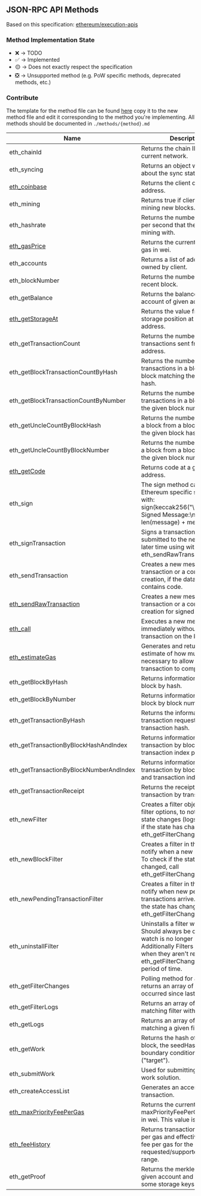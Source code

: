 ## JSON-RPC API Methods

Based on this specification:
[ethereum/execution-apis](https://github.com/ethereum/execution-apis)

### Method Implementation State

- ❌ -> TODO
- ✅ -> Implemented
- 🟡 -> Does not exactly respect the specification
- ❎ -> Unsupported method (e.g. PoW specific methods, deprecated methods, etc.)

### Contribute

The template for the method file can be found
[here](docs/contributing/method_template.md) copy it to the new method file and
edit it corresponding to the method you're implementing. All methods should be
documented in `./methods/{method}.md`

<!-- markdownlint-disable MD013 -->

| Name                                                              | Description                                                                                                                                                                                        | State |
| ----------------------------------------------------------------- | -------------------------------------------------------------------------------------------------------------------------------------------------------------------------------------------------- | ----- |
| eth_chainId                                                       | Returns the chain ID of the current network.                                                                                                                                                       | ✅    |
| eth_syncing                                                       | Returns an object with data about the sync status or false.                                                                                                                                        | ✅    |
| [eth_coinbase](./methods/eth_coinbase.md)                         | Returns the client coinbase address.                                                                                                                                                               | ❎    |
| eth_mining                                                        | Returns true if client is actively mining new blocks.                                                                                                                                              | ❎    |
| eth_hashrate                                                      | Returns the number of hashes per second that the node is mining with.                                                                                                                              | ❎    |
| [eth_gasPrice](./methods/eth_gasPrice.md)                         | Returns the current price per gas in wei.                                                                                                                                                          | ✅    |
| eth_accounts                                                      | Returns a list of addresses owned by client.                                                                                                                                                       | ❌    |
| eth_blockNumber                                                   | Returns the number of most recent block.                                                                                                                                                           | ✅    |
| eth_getBalance                                                    | Returns the balance of the account of given address.                                                                                                                                               | ✅    |
| [eth_getStorageAt](./methods/eth_getStorageAt.md)                 | Returns the value from a storage position at a given address.                                                                                                                                      | ✅    |
| eth_getTransactionCount                                           | Returns the number of transactions sent from an address.                                                                                                                                           | ✅    |
| eth_getBlockTransactionCountByHash                                | Returns the number of transactions in a block from a block matching the given block hash.                                                                                                          | ✅    |
| eth_getBlockTransactionCountByNumber                              | Returns the number of transactions in a block matching the given block number.                                                                                                                     | ✅    |
| eth_getUncleCountByBlockHash                                      | Returns the number of uncles in a block from a block matching the given block hash.                                                                                                                | ❎    |
| eth_getUncleCountByBlockNumber                                    | Returns the number of uncles in a block from a block matching the given block number.                                                                                                              | ❎    |
| [eth_getCode](./methods/eth_getCode.md)                           | Returns code at a given address.                                                                                                                                                                   | ✅    |
| eth_sign                                                          | The sign method calculates an Ethereum specific signature with: sign(keccak256("\x19Ethereum Signed Message:\n" + len(message) + message))).                                                       | ❎    |
| eth_signTransaction                                               | Signs a transaction that can be submitted to the network at a later time using with eth_sendRawTransaction.                                                                                        | ❎    |
| eth_sendTransaction                                               | Creates a new message call transaction or a contract creation, if the data field contains code.                                                                                                      | ❎    |
| [eth_sendRawTransaction](./methods/eth_sendRawTransaction.md)     | Creates a new message call transaction or a contract creation for signed transactions.                                                                                                               | ✅    |
| [eth_call](./methods/eth_call.md)                                 | Executes a new message call immediately without creating a transaction on the blockchain.                                                                                                          | ✅    |
| [eth_estimateGas](./methods/eth_estimateGas.md)                   | Generates and returns an estimate of how much gas is necessary to allow the transaction to complete.                                                                                               | ✅    |
| eth_getBlockByHash                                                | Returns information about a block by hash.                                                                                                                                                         | ✅    |
| eth_getBlockByNumber                                              | Returns information about a block by block number.                                                                                                                                                 | ✅    |
| eth_getTransactionByHash                                          | Returns the information about a transaction requested by transaction hash.                                                                                                                         | ✅    |
| eth_getTransactionByBlockHashAndIndex                             | Returns information about a transaction by block hash and transaction index position.                                                                                                              | ✅    |
| eth_getTransactionByBlockNumberAndIndex                           | Returns information about a transaction by block number and transaction index position.                                                                                                            | ✅    |
| eth_getTransactionReceipt                                         | Returns the receipt of a transaction by transaction hash.                                                                                                                                          | ✅    |
| eth_newFilter                                                     | Creates a filter object, based on filter options, to notify when the state changes (logs). To check if the state has changed, call eth_getFilterChanges.                                           | ❌    |
| eth_newBlockFilter                                                | Creates a filter in the node, to notify when a new block arrives. To check if the state has changed, call eth_getFilterChanges.                                                                    | ❌    |
| eth_newPendingTransactionFilter                                   | Creates a filter in the node, to notify when new pending transactions arrive. To check if the state has changed, call eth_getFilterChanges.                                                        | ❌    |
| eth_uninstallFilter                                               | Uninstalls a filter with given id. Should always be called when watch is no longer needed. Additionally Filters timeout when they aren't requested with eth_getFilterChanges for a period of time. | ❌    |
| eth_getFilterChanges                                              | Polling method for a filter, which returns an array of logs which occurred since last poll.                                                                                                        | ❌    |
| eth_getFilterLogs                                                 | Returns an array of all logs matching filter with given id.                                                                                                                                        | ❌    |
| eth_getLogs                                                       | Returns an array of all logs matching a given filter object.                                                                                                                                       | ✅    |
| eth_getWork                                                       | Returns the hash of the current block, the seedHash, and the boundary condition to be met ("target").                                                                                              | ❎    |
| eth_submitWork                                                    | Used for submitting a proof-of-work solution.                                                                                                                                                      | ❎    |
| eth_createAccessList                                              | Generates an access list for a transaction.                                                                                                                                                        |       |
| [eth_maxPriorityFeePerGas](./methods/eth_maxPriorityFeePerGas.md) | Returns the current maxPriorityFeePerGas per gas in wei. This value is equal to 0.                                                                                                                 | 🟡    |
| [eth_feeHistory](./methods/eth_feeHistory.md)                     | Returns transaction base fee per gas and effective priority fee per gas for the requested/supported block range.                                                                                   | 🟡    |
| eth_getProof                                                      | Returns the merkle proof for a given account and optionally some storage keys.                                                                                                                     | ✅    |

<!-- markdownlint-enable MD013 -->
